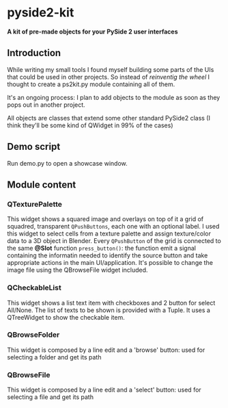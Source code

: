# pyside2-kit
**A kit of pre-made objects for your PySide 2 user interfaces**

## Introduction
While writing my small tools I found myself building some parts of the UIs that could be used in other projects.
So instead of _reinventig the wheel_ I thought to create a ps2kit.py module containing all of them.

It's an ongoing process: I plan to add objects to the module as soon as they pops out in another project.

All objects are classes that extend some other standard PySide2 class (I think they'll be some kind of QWidget in 99% of the cases)

## Demo script
Run demo.py to open a showcase window.

## Module content
### QTexturePalette

This widget shows a squared image and overlays on top of it a grid of squadred, transparent `QPushButtons`, each one with an optional label.
I used this widget to select cells from a texture palette and assign texture/color data to a 3D object in Blender.
Every `QPushButton` of the grid is connected to the same **@Slot** function `press_button()`:
the function emit a signal containing the informatin needed to identify the source button and take appropriate actions in the main UI/application.
It's possible to change the image file using the QBrowseFile widget included.

### QCheckableList

This widget shows a list text item with checkboxes and 2 button for select All/None.
The list of texts to be shown is provided with a Tuple.
It uses a QTreeWidget to show the checkable item.

### QBrowseFolder

This widget is composed by a line edit and a 'browse' button: used for selecting a folder and get its path

### QBrowseFile

This widget is composed by a line edit and a 'select' button: used for selecting a file and get its path
